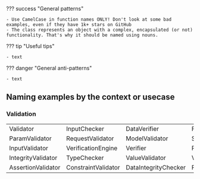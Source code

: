 ??? success "General patterns"
    
    - Use CamelCase in function names ONLY! Don't look at some bad examples, even if they have 1k+ stars on GitHub  
    - The class represents an object with a complex, encapsulated (or not) functionality. That's why it should be named using nouns.
    
??? tip "Useful tips"  

    - text

??? danger "General anti-patterns"
    
    - text

## Naming examples by the context or usecase
### Validation
|           |              |              |               |
| --------- | ------------ | ------------ | ------------- |
| Validator | InputChecker | DataVerifier | FormValidator |
| ParamValidator | RequestValidator | ModelValidator | SchemaValidator |
| InputValidator | VerificationEngine | Verifier | RuleValidator |
| IntegrityValidator | TypeChecker | ValueValidator | ValidationEngine |
| AssertionValidator | ConstraintValidator | DataIntegrityChecker | FormatValidator |

